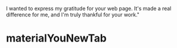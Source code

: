 I wanted to express my gratitude for your web page. It's made a real difference for me, and I'm truly thankful for your work."
# materialYouNewTab
